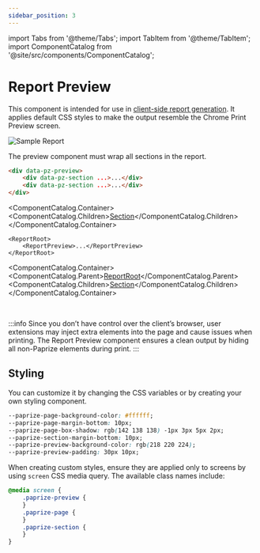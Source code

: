 ```yaml
---
sidebar_position: 3
---
```


import Tabs from '@theme/Tabs';
import TabItem from '@theme/TabItem';
import ComponentCatalog from '@site/src/components/ComponentCatalog';

# Report Preview

This component is intended for use in [client-side report generation](/report-generation.md). It applies default CSS styles to make the output resemble the Chrome Print Preview screen.

![Sample Report](/img/sample-report-1.png)

The preview component must wrap all sections in the report.

<Tabs>
<TabItem value="Vanilla">

```html
<div data-pz-preview>
    <div data-pz-section ...>...</div>
    <div data-pz-section ...>...</div>
</div>
```

<ComponentCatalog.Container>
<ComponentCatalog.Children>[Section](report-components.md#section)</ComponentCatalog.Children>
</ComponentCatalog.Container>

</TabItem>
<TabItem value="React">

```tsx
<ReportRoot>
    <ReportPreview>...</ReportPreview>
</ReportRoot>
```

<ComponentCatalog.Container>
<ComponentCatalog.Parent>[ReportRoot](/react/components.md#report-root)</ComponentCatalog.Parent>
<ComponentCatalog.Children>[Section](report-components.md#section)</ComponentCatalog.Children>
</ComponentCatalog.Container>

</TabItem>
</Tabs>

<br/>

:::info
Since you don’t have control over the client’s browser, user extensions may inject extra elements into the page and cause issues when printing. The Report Preview component ensures a clean output by hiding all non-Paprize elements during print.
:::

## Styling

You can customize it by changing the CSS variables or by creating your own styling component.

```css
--paprize-page-background-color: #ffffff;
--paprize-page-margin-bottom: 10px;
--paprize-page-box-shadow: rgb(142 138 138) -1px 3px 5px 2px;
--paprize-section-margin-bottom: 10px;
--paprize-preview-background-color: rgb(218 220 224);
--paprize-preview-padding: 30px 10px;
```

When creating custom styles, ensure they are applied only to screens by using `screen` CSS media query. The available class names include:

```css
@media screen {
    .paprize-preview {
    }
    .paprize-page {
    }
    .paprize-section {
    }
}
```
